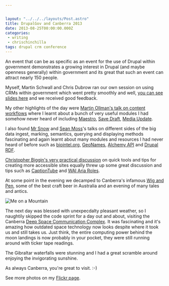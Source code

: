 ```yaml
---


layout: "../../../layouts/Post.astro"
title: DrupalGov and Canberra 2013
date: 2013-08-25T00:00:00.000Z
categories:
 - writing
 - chrischinchilla
tags: drupal crm conference
---
```


An event that can be as specific as an event for the use of Drupal within government demonstrates a growing interest in Drupal (and maybe openness generally) within government and its great that such an event can attract nearly 150 people.

Myself, Martin Schwall and Chris Dubrow ran our own session on using CRMs within government which went pretty smoothly and well, <a href="https://www.slideshare.net/chrischinchilla/extend-drupal-with-a-crm-drupalgov-2013" target="_blank">you can see slides here</a> and we received good feedback.

My other highlights of the day were <a href="https://lanyrd.com/2013/drupalgov/scmgxz/" target="_blank">Martin Ollman's talk on content workflows</a> where I learnt about a bunch of very useful modules I had somehow never heard of including <a href="https://drupal.org/project/maestro" target="_blank">Maestro</a>, <a href="https://drupal.org/project/save_draft" target="_blank">Save Draft</a>, <a href="https://drupal.org/project/media_update" target="_blank">Media Update</a>.

I also found <a href="https://lanyrd.com/2013/drupalgov/scmgxy/" target="_blank">Mr Snow</a> and <a href="https://lanyrd.com/2013/drupalgov/scmgxt/" target="_blank">Sean Moss</a>'s talks on different sides of the big data ingest, marking, semantics, querying and displaying methods fascinating and again learnt about many modules and resources I had never heard of before such as <a href="https://biointel.org/" target="_blank">biointel.org</a>, <a href="https://www.geonames.org/" target="_blank">GeoNames</a>, <a href="https://www.alchemyapi.com/" target="_blank">Alchemy API</a> and <a href="https://drupal.org/node/574624" target="_blank">Drupal RDF</a>.

<a href="https://lanyrd.com/2013/drupalgov/scmgyp/" target="_blank">Christopher Biggin's very practical discussion</a> on quick tools and tips for creating more accessible sites equally threw up some great discussion and tips such as <a href="https://captiontube.appspot.com/" target="_blank">CaptionTube</a> and <a href="https://www.w3.org/TR/wai-aria/roles" target="_blank">WAI Aria Roles</a>.

At some point in the evening we decamped to Canberra's infamous <a href="https://www.visitcanberra.com.au/Things-to-do-and-see/Food-and-wine/Breweries/Business-Details-Page.aspx?ID=9002555&Title=Wig+and+Pen+English+Pub+and+Brewery" target="_blank">Wig and Pen</a>, some of the best craft beer in Australia and an evening of many tales and antics.

![Me on a Mountain](chrisonmountain.jpg)

The next day was blessed with unexpecdalty pleasant weather, so I naughtily skipped the code sprint for a day out and about, visiting the Canberra <a href="https://www.cdscc.nasa.gov/" target="_blank">Deep Space Communication Complex</a>. It was fascinating and it's amazing how outdated space technology now looks despite where it took us and still takes us. Just think, the entire computing power behind the moon landings is now probably in your pocket, they were still running around with ticker tape readings.

The Gibraltar waterfalls were stunning and I had a great scramble around enjoying the invigorating sunshine.

As always Canberra, you're great to visit. :-)

See more photos on my <a href="https://www.flickr.com/photos/chrischinchilla/sets/72157635219192536/" target="_blank">Flickr page</a>.

